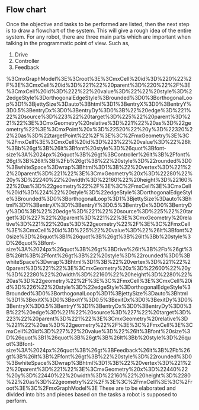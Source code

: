 ## Flow chart 
Once the objective and tasks to be performed are listed, then the next step is to draw a flowchart of the system. This will give a rough idea of the entire system. For any robot, there are three main parts which are important when talking in the programmatic point of view. Such as,

 1. Drive
 2. Controller
 3. Feedback

%3CmxGraphModel%3E%3Croot%3E%3CmxCell%20id%3D%220%22%2F%3E%3CmxCell%20id%3D%221%22%20parent%3D%220%22%2F%3E%3CmxCell%20id%3D%222%22%20value%3D%22%22%20style%3D%22edgeStyle%3DorthogonalEdgeStyle%3Brounded%3D0%3BorthogonalLoop%3D1%3BjettySize%3Dauto%3Bhtml%3D1%3BentryX%3D0%3BentryY%3D0.5%3BentryDx%3D0%3BentryDy%3D0%3B%22%20edge%3D%221%22%20source%3D%223%22%20target%3D%225%22%20parent%3D%221%22%3E%3CmxGeometry%20relative%3D%221%22%20as%3D%22geometry%22%3E%3CmxPoint%20x%3D%22520%22%20y%3D%22320%22%20as%3D%22targetPoint%22%2F%3E%3C%2FmxGeometry%3E%3C%2FmxCell%3E%3CmxCell%20id%3D%223%22%20value%3D%22%26lt%3Bb%26gt%3B%26lt%3Bfont%20style%3D%26quot%3Bfont-size%3A%2024px%26quot%3B%26gt%3BController%26lt%3B%2Ffont%26gt%3B%26lt%3B%2Fb%26gt%3B%22%20style%3D%22rounded%3D0%3BwhiteSpace%3Dwrap%3Bhtml%3D1%3B%22%20vertex%3D%221%22%20parent%3D%221%22%3E%3CmxGeometry%20x%3D%22280%22%20y%3D%22240%22%20width%3D%22160%22%20height%3D%22160%22%20as%3D%22geometry%22%2F%3E%3C%2FmxCell%3E%3CmxCell%20id%3D%224%22%20style%3D%22edgeStyle%3DorthogonalEdgeStyle%3Brounded%3D0%3BorthogonalLoop%3D1%3BjettySize%3Dauto%3Bhtml%3D1%3BentryX%3D1%3BentryY%3D0.5%3BentryDx%3D0%3BentryDy%3D0%3B%22%20edge%3D%221%22%20source%3D%225%22%20target%3D%227%22%20parent%3D%221%22%3E%3CmxGeometry%20relative%3D%221%22%20as%3D%22geometry%22%2F%3E%3C%2FmxCell%3E%3CmxCell%20id%3D%225%22%20value%3D%22%26lt%3Bfont%20size%3D%26quot%3B1%26quot%3B%26gt%3B%26lt%3Bb%20style%3D%26quot%3Bfont-size%3A%2024px%26quot%3B%26gt%3BDrive%26lt%3B%2Fb%26gt%3B%26lt%3B%2Ffont%26gt%3B%22%20style%3D%22rounded%3D0%3BwhiteSpace%3Dwrap%3Bhtml%3D1%3B%22%20vertex%3D%221%22%20parent%3D%221%22%3E%3CmxGeometry%20x%3D%22600%22%20y%3D%22280%22%20width%3D%22160%22%20height%3D%2280%22%20as%3D%22geometry%22%2F%3E%3C%2FmxCell%3E%3CmxCell%20id%3D%226%22%20style%3D%22edgeStyle%3DorthogonalEdgeStyle%3Brounded%3D0%3BorthogonalLoop%3D1%3BjettySize%3Dauto%3Bhtml%3D1%3BexitX%3D0%3BexitY%3D0.5%3BexitDx%3D0%3BexitDy%3D0%3BentryX%3D0.5%3BentryY%3D1%3BentryDx%3D0%3BentryDy%3D0%3B%22%20edge%3D%221%22%20source%3D%227%22%20target%3D%223%22%20parent%3D%221%22%3E%3CmxGeometry%20relative%3D%221%22%20as%3D%22geometry%22%2F%3E%3C%2FmxCell%3E%3CmxCell%20id%3D%227%22%20value%3D%22%26lt%3Bfont%20size%3D%26quot%3B1%26quot%3B%26gt%3B%26lt%3Bb%20style%3D%26quot%3Bfont-size%3A%2024px%26quot%3B%26gt%3BFeedback%26lt%3B%2Fb%26gt%3B%26lt%3B%2Ffont%26gt%3B%22%20style%3D%22rounded%3D0%3BwhiteSpace%3Dwrap%3Bhtml%3D1%3B%22%20vertex%3D%221%22%20parent%3D%221%22%3E%3CmxGeometry%20x%3D%22440%22%20y%3D%22440%22%20width%3D%22160%22%20height%3D%2280%22%20as%3D%22geometry%22%2F%3E%3C%2FmxCell%3E%3C%2Froot%3E%3C%2FmxGraphModel%3E
These are to be elaborated and divided into bits and pieces based on the tasks a robot is supposed to perform.

<!--stackedit_data:
eyJoaXN0b3J5IjpbMTA5OTg1MTA5NywxMDcyMTgwNjUzXX0=
-->